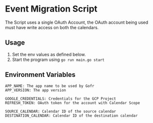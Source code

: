 # Event Migration Script

The Script uses a single OAuth Account, the OAuth account being used must have write access on both the calendars.

## Usage
1. Set the env values as defined below.
2. Start the program using `go run main.go start`


## Environment Variables

```
APP_NAME: The app name to be used by Gofr
APP_VERSION: The app version 

GOOGLE_CREDENTIALS: Credentials for the GCP Project
REFRESH_TOKEN: OAuth token for the account with Calendar Scope

SOURCE_CALENDAR: Calendar ID of the source calendar
DESTINATION_CALENDAR: Calendar ID of the destination calendar
```

